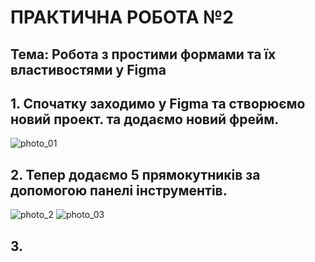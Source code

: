# ПРАКТИЧНА РОБОТА №2
## Тема: Робота з простими формами та їх властивостями у Figma

## 1. Спочатку заходимо у Figma та створюємо новий проект. та додаємо новий фрейм.
![photo_01](https://github.com/user-attachments/assets/b75603f2-564a-4782-824b-57fadef013bd)
## 2. Тепер додаємо 5 прямокутників за допомогою панелі інструментів.
![photo_2](https://github.com/user-attachments/assets/c6548f03-272b-463a-badb-51a216e2ccaa)
![photo_03](https://github.com/user-attachments/assets/fbd1d9c8-90c8-4bc6-925b-75a73fc991e2)
## 3. 

